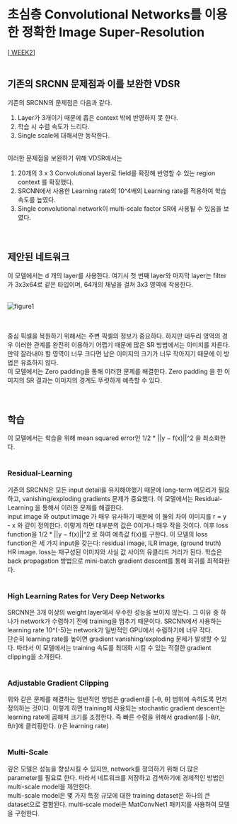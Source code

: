 # 초심층 Convolutional Networks를 이용한 정확한 Image Super-Resolution

[<a href = "https://github.com/yeji-seong/Deep-Learning-Paper-Study/blob/master/Papers/WEEK2/Accurate%20Image%20Super-Resolution%20Using%20Very%20Deep%20Convolutional%20Networks.md"> WEEK2</a>] <br><br>

## 기존의 SRCNN 문제점과 이를 보완한 VDSR
기존의 SRCNN의 문제점은 다음과 같다. <br>
1. Layer가 3개이기 때문에 좁은 context 밖에 반영하지 못 한다. <br>
2. 학습 시 수렴 속도가 느리다. <br> 
3. Single scale에 대해서만 동작한다. <br><br>

이러한 문제점을 보완하기 위해 VDSR에서는 <br>
1. 20개의 3 x 3 Convolutional layer로 field를 확장해 반영할 수 있는 region context 를 확장했다. <br>
2. SRCNN에서 사용한 Learning rate의 10^4배의 Learning rate를 적용하여 학습 속도를 높였다. <br>
3. Single convolutional network이 multi-scale factor SR에 사용될 수 있음을 보였다. <br><br><br>


## 제안된 네트워크
이 모델에서는 d 개의 layer를 사용한다. 여기서 첫 번째 layer와 마지막 layer는 filter가 3x3x64로 같은 타입이며, 64개의 채널을 걸쳐 3x3 영역에 작용한다. <br><br>

![figure1](https://user-images.githubusercontent.com/57740560/97185797-d7c59f80-17e3-11eb-8d79-6e0e5198b69a.png) <br><br><br>

중심 픽셀을 복원하기 위해서는 주변 픽셀의 정보가 중요하다. 하지만 테두리 영역의 경우 이러한 관계를 완전히 이용하기 어렵기 때문에 많은 SR 방법에서는 이미지를 자른다.
만약 잘라내야 할 영역이 너무 크다면 남은 이미지의 크기가 너무 작아지기 때문에 이 방법은 유효하지 않다. <br>
이 모델에서는 Zero padding을 통해 이러한 문제를 해결한다. Zero padding 을 한 이미지의 SR 결과는 이미지의 경계도 뚜렷하게 예측할 수 있다. <br><br><br>


## 학습
이 모델에서는 학습을 위해 mean squared error인 1/2 * ||y − f(x)||^2 을 최소화한다. <br><br>

### Residual-Learning
기존의 SRCNN은 모든 input detail을 유지해야했기 때문에 long-term 메모리가 필요하고, vanishing/exploding gradients 문제가 중요했다. 이 모델에서는 Residual-Learning 을 통해서 이러한 문제를 해결한다. <br>
input image 와 output image 가 매우 유사하기 때문에 이 둘의 차이 이미지를 r = y - x 와 같이 정의한다. 이렇게 하면 대부분의 값은 0이거나 매우 작을 것이다. 이후 loss function을 1/2 * ||y − f(x)||^2 로 하여 예측값 f(x)를 구한다. 이 모델의 loss function은 세 가지 input을 갖는다: residual image, ILR image, (ground truth) HR image. loss는 재구성된 이미지와 사실 값 사이의 유클리드 거리가 된다. 학습은 back propagation 방법으로 mini-batch gradient descent를 통해 회귀를 최적화한다. <br><br>

### High Learning Rates for Very Deep Networks
SRCNN은 3개 이상의 weight layer에서 우수한 성능을 보이지 않는다. 그 이유 중 하나가 network가 수렴하기 전에 training을 멈추기 때문이다. SRCNN에서 사용하는 learning rate 10^(-5)는 network가 일반적인 GPU에서 수렴하기에 너무 작다. <br>
단순히 learning rate를 높이면 gradient vanishing/exploding 문제가 발생할 수 있다. 따라서 이 모델에서는 training 속도를 최대화 시킬 수 있는 적절한 gradient clipping을 소개한다. <br><br>

### Adjustable Gradient Clipping
위와 같은 문제를 해결하는 일반적인 방법은 gradient를 [-θ, θ] 범위에 속하도록 먼저 정의하는 것이다. 이렇게 하면 training에 사용되는 stochastic gradient descent는 learning rate에 곱해져 크기를 조정한다. 즉 빠른 수렴을 위해서 gradient를 [-θ/r, θ/r]에 클리핑한다. (r은 learning rate) <br><br>

### Multi-Scale
깊은 모델은 성능을 향상시킬 수 있지만, network를 정의하기 위해 더 많은 parameter를 필요로 한다. 따라서 네트워크를 저장하고 검색하기에 경제적인 방법인 multi-scale model을 제안한다. <br>
multi-scale model은 몇 가지 특정 규모에 대한 training dataset은 하나의 큰 dataset으로 결합된다. multi-scale model은 MatConvNet1 패키지를 사용하여 모델을 구현한다. <br><br>

